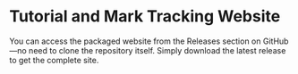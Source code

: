 # Tutorial and Mark Tracking Website
You can access the packaged website from the Releases section on GitHub—no need to clone the repository itself. Simply download the latest release to get the complete site.
